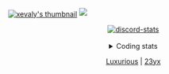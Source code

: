 [<img align="center" alt="xevaly's thumbnail" src="https://media.discordapp.net/attachments/1285033718028697776/1300586816784568442/bannertest.png?ex=6721615c&is=67200fdc&hm=ce29142098724a7b76cf989ae215a76c67d3d090b7d6d45832e16874831c3946&=&format=webp&quality=lossless&width=1440&height=560" />][website]
<a href="https://www.github.com/xevaly" target="_blank" rel="noreferrer"><img
src="https://img.shields.io/github/followers/23yx?logo=github&style=for-the-badge&color=0891b2&labelColor=1c1917" /></a>

<div align='center'>
<a href='https://discordapp.com/users/852620708743086100'><img align='center' alt='discord-stats' src='https://api.discord-status.me/852620708743086100?nitro&boost=7&gradient=%231e0b1a%2C%23000000%2C%23000000%2C%23160316'></img></a>
<br /><br/>
<details>
  <summary>Coding stats</summary>
  
  [![Coding-Time](https://github-readme-stats.vercel.app/api/wakatime?username=xx&layout=compact&theme=radical)](https://wakatime.com/@xx)
</details>
<p><a href="https://luxurious.cc";  target="website">Luxurious</a> | <a href="https://https://discordapp.com/users/852620708743086100";  target="discord">23yx</a></p>
</div>

[website]: https://luxurious.cc/
